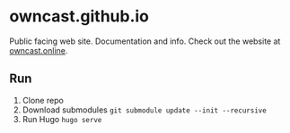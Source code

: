 # owncast.github.io
Public facing web site.  Documentation and info. Check out the website at [owncast.online](https://owncast.online).

## Run

1. Clone repo
1. Download submodules `git submodule update --init --recursive`
1. Run Hugo `hugo serve`